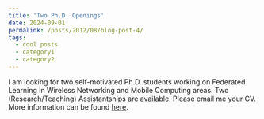 ```yaml
---
title: 'Two Ph.D. Openings'
date: 2024-09-01
permalink: /posts/2012/08/blog-post-4/
tags:
  - cool posts
  - category1
  - category2
---
```


I am looking for two self-motivated Ph.D. students working on Federated Learning in Wireless Networking and Mobile Computing areas. Two (Research/Teaching) Assistantships are available. Please email me your CV. More information can be found [here](https://catalog.sdstate.edu/preview_program.php?catoid=48&poid=10990).

